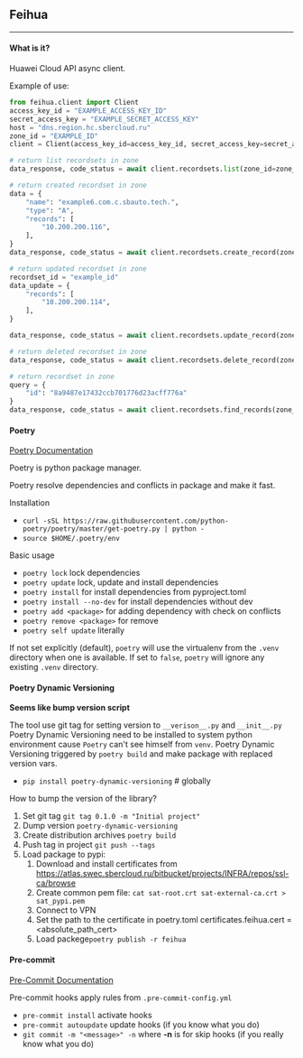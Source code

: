 ## Feihua
___________
#### What is it?
Huawei Cloud API async client. 

Example of use:
```Python
from feihua.client import Client
access_key_id = "EXAMPLE_ACCESS_KEY_ID"
secret_access_key = "EXAMPLE_SECRET_ACCESS_KEY"
host = "dns.region.hc.sbercloud.ru"
zone_id = "EXAMPLE_ID"
client = Client(access_key_id=access_key_id, secret_access_key=secret_access_key, host=host)

# return list recordsets in zone
data_response, code_status = await client.recordsets.list(zone_id=zone_id)

# return created recordset in zone
data = {
    "name": "example6.com.c.sbauto.tech.",
    "type": "A",
    "records": [
        "10.200.200.116",
    ],
}
data_response, code_status = await client.recordsets.create_record(zone_id=zone_id, data=data)

# return updated recordset in zone
recordset_id = "example_id"
data_update = {
    "records": [
        "10.200.200.114",
    ],
}

data_response, code_status = await client.recordsets.update_record(zone_id=zone_id, recordset_id=recordset_id, data=data_update)

# return deleted recordset in zone
data_response, code_status = await client.recordsets.delete_record(zone_id=zone_id, recordset_id=recordset_id)

# return recordset in zone
query = {
    "id": "8a9487e17432ccb701776d23acff776a"
}
data_response, code_status = await client.recordsets.find_records(zone_id=zone_id, query=query)
```

#### Poetry

[Poetry Documentation](https://python-poetry.org/docs/)

Poetry is python package manager.

Poetry resolve dependencies and conflicts in package and make it fast.

Installation

 - `curl -sSL https://raw.githubusercontent.com/python-poetry/poetry/master/get-poetry.py | python -`
 - `source $HOME/.poetry/env`

Basic usage

 - `poetry lock` lock dependencies
 - `poetry update` lock, update and install dependencies
 - `poetry install` for install dependencies from pyproject.toml
 - `poetry install --no-dev` for install dependencies without dev
 - `poetry add <package>` for adding dependency with check on conflicts
 - `poetry remove <package>` for remove
 - `poetry self update` literally
 
If not set explicitly (default), `poetry` will use the virtualenv from the `.venv` directory when one is available. If set to `false`, `poetry` will ignore any existing `.venv` directory.

#### Poetry Dynamic Versioning

__Seems like bump version script__

The tool use git tag for setting version to `__verison__.py` and `__init__.py`
Poetry Dynamic Versioning need to be installed to system python environment cause `Poetry` can't see himself from `venv`.
Poetry Dynamic Versioning triggered by `poetry build` and make package with replaced version vars.

- `pip install poetry-dynamic-versioning` # globally

How to bump the version of the library?
1. Set git tag `git tag 0.1.0 -m "Initial project"`
2. Dump version `poetry-dynamic-versioning`
3. Create distribution archives `poetry build`
4. Push tag in project `git push --tags`
5. Load package to pypi:
    1. Download and install certificates from https://atlas.swec.sbercloud.ru/bitbucket/projects/INFRA/repos/ssl-ca/browse
    2. Create common pem file: `cat sat-root.crt sat-external-ca.crt > sat_pypi.pem`
    3. Connect to VPN
    4. Set the path to the certificate in poetry.toml certificates.feihua.cert = <absolute_path_cert>
    5. Load packege`poetry publish -r feihua`

#### Pre-commit

[Pre-Commit Documentation](https://pre-commit.com/)

Pre-commit hooks apply rules from `.pre-commit-config.yml`

- `pre-commit install` activate hooks
- `pre-commit autoupdate` update hooks (if you know what you do)
- `git commit -m "<message>" -n` where __**-n**__ is for skip hooks (if you really know what you do)

